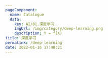 ```yaml
---
pageComponent: 
  name: Catalogue
  data: 
    key: AI/01.深度学习
    imgUrl: /img/category/deep-learning.png
    description: Y = f(X)
title: 深度学习
permalink: /deep-learning
date: 2022-01-16 17:40:21
---
```


